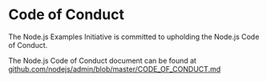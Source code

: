 # Code of Conduct

The Node.js Examples Initiative is committed to upholding the Node.js Code of Conduct.

The Node.js Code of Conduct document can be found at [github.com/nodejs/admin/blob/master/CODE_OF_CONDUCT.md](https://github.com/nodejs/admin/blob/master/CODE_OF_CONDUCT.md)